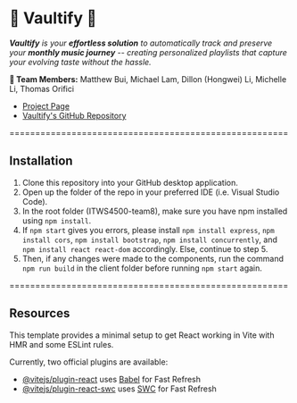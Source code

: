 # 🎵 Vaultify 🎵

***Vaultify** is your **effortless solution** to automatically track and preserve your **monthly music journey** -- creating personalized playlists that capture your evolving taste without the hassle.*

**👥 Team Members:** Matthew Bui, Michael Lam, Dillon (Hongwei) Li, Michelle Li, Thomas Orifici
- [Project Page](http://spotify.com/)
- [Vaultify's GitHub Repository](https://github.com/misherelle/Vaultify)

======================================================

## Installation

1. Clone this repository into your GitHub desktop application.
2. Open up the folder of the repo in your preferred IDE (i.e. Visual Studio Code).
3. In the root folder (ITWS4500-team8), make sure you have npm installed using `npm install`.
4. If `npm start` gives you errors, please install `npm install express`, `npm install cors`, `npm install bootstrap`, `npm install concurrently`, and `npm install react react-dom` accordingly. Else, continue to step 5.
5. Then, if any changes were made to the components, run the command `npm run build` in the client folder before running `npm start` again.

======================================================

## Resources

This template provides a minimal setup to get React working in Vite with HMR and some ESLint rules.

Currently, two official plugins are available:

- [@vitejs/plugin-react](https://github.com/vitejs/vite-plugin-react/blob/main/packages/plugin-react/README.md) uses [Babel](https://babeljs.io/) for Fast Refresh
- [@vitejs/plugin-react-swc](https://github.com/vitejs/vite-plugin-react-swc) uses [SWC](https://swc.rs/) for Fast Refresh
